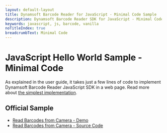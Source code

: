 ```yaml
---
layout: default-layout
title: Dynamsoft Barcode Reader for JavaScript - Minimal Code Sample
description: Dynamsoft Barcode Reader SDK for JavaScript - Minimal Code
keywords: javascript, js, barcode, vanilla
noTitleIndex: true
breadcrumbText: Minimal Code
---
```


# JavaScript Hello World Sample - Minimal Code

As explained in the user guide, it takes just a few lines of code to implement Dynamsoft Barcode Reader JavaScript SDK in a web page. Read more about [the simplest implementation](../user-guide/#hello-world---simplest-implementation).

## Official Sample

* <a target = "_blank" href="https://demo.dynamsoft.com/Samples/DBR/JS/1.hello-world/1.minimum-code.html">Read Barcodes from Camera - Demo</a>
* <a target = "_blank" href="https://github.com/Dynamsoft/dbr-browser-samples/blob/master/1.hello-world/1.minimum-code.html">Read Barcodes from Camera - Source Code</a>


